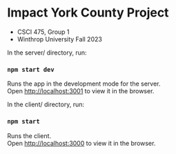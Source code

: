 # Impact York County Project
- CSCI 475, Group 1
- Winthrop University Fall 2023

In the server/ directory, run:

### `npm start dev`

Runs the app in the development mode for the server.<br>
Open [http://localhost:3001](http://localhost:3001) to view it in the browser.

In the client/ directory, run:

### `npm start`

Runs the client.<br>
Open [http://localhost:3000](http://localhost:3000) to view it in the browser.
